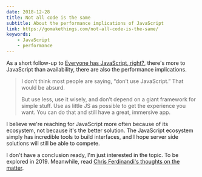 ```yaml
---
date: 2018-12-28
title: Not all code is the same
subtitle: About the performance implications of JavaScript
link: https://gomakethings.com/not-all-code-is-the-same/
keywords:
    - JavaScript
    - performance
---
```


As a short follow-up to [Everyone has JavaScript, right?](https://sebastiandedeyne.com/everyone-has-javascript-right), there's more to JavaScript than availability, there are also the performance implications.

> I don’t think most people are saying, “don’t use JavaScript.” That would be absurd.
>
> But use less, use it wisely, and don’t depend on a giant framework for simple stuff. Use as little JS as possible to get the experience you want. You can do that and still have a great, immersive app.

I believe we're reaching for JavaScript more often because of its ecosystem, not because it's the better solution. The JavaScript ecosystem simply has incredible tools to build interfaces, and I hope server side solutions will still be able to compete.

I don't have a conclusion ready, I'm just interested in the topic. To be explored in 2019. Meanwhile, read [Chris Ferdinandi's thoughts on the matter](https://gomakethings.com/not-all-code-is-the-same/).
